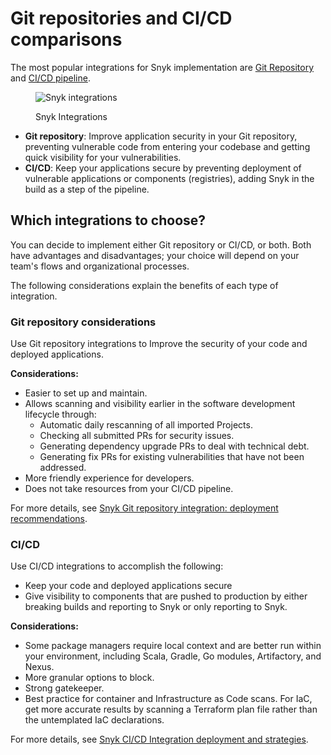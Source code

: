 # Git repositories and CI/CD comparisons

The most popular integrations for Snyk implementation are [Git Repository](snyk-scm-integrations/) and [CI/CD pipeline](snyk-ci-cd-integrations/).

<figure><img src="../.gitbook/assets/scm-ci-cid.png" alt="Snyk integrations"><figcaption><p>Snyk Integrations</p></figcaption></figure>

* **Git repository**: Improve application security in your Git repository, preventing vulnerable code from entering your codebase and getting quick visibility for your vulnerabilities.
* **CI/CD**: Keep your applications secure by preventing deployment of vulnerable applications or components (registries), adding Snyk in the build as a step of the pipeline.

## Which integrations to choose?

You can decide to implement either Git repository or CI/CD, or both. Both have advantages and disadvantages; your choice will depend on your team's flows and organizational processes.

The following considerations explain the benefits of each type of integration.

### Git repository considerations

Use Git repository integrations to Improve the security of your code and deployed applications.

**Considerations:**

* Easier to set up and maintain.
* Allows scanning and visibility earlier in the software development lifecycle through:
  * Automatic daily rescanning of all imported Projects.
  * Checking all submitted PRs for security issues.
  * Generating dependency upgrade PRs to deal with technical debt.
  * Generating fix PRs for existing vulnerabilities that have not been addressed.
* More friendly experience for developers.
* Does not take resources from your CI/CD pipeline.

For more details, see [Snyk Git repository integration: deployment recommendations](snyk-scm-integrations/introduction-to-git-repository-integrations/snyk-scm-integration-good-practices.md).

### CI/CD

Use CI/CD integrations to accomplish the following:

* Keep your code and deployed applications secure
* Give visibility to components that are pushed to production by either breaking builds and reporting to Snyk or only reporting to Snyk.

**Considerations:**

* Some package managers require local context and are better run within your environment, including Scala, Gradle, Go modules, Artifactory, and Nexus.
* More granular options to block.
* Strong gatekeeper.
* Best practice for container and Infrastructure as Code scans. For IaC, get more accurate results by scanning a Terraform plan file rather than the untemplated IaC declarations.

For more details, see [Snyk CI/CD Integration deployment and strategies](snyk-ci-cd-integrations/snyk-ci-cd-integration-deployment-and-strategies/).
